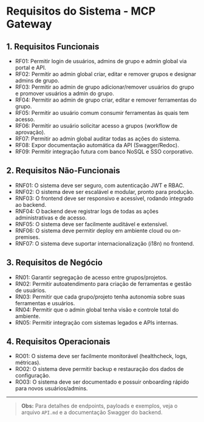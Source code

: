 # Requisitos do Sistema - MCP Gateway

## 1. Requisitos Funcionais
- RF01: Permitir login de usuários, admins de grupo e admin global via portal e API.
- RF02: Permitir ao admin global criar, editar e remover grupos e designar admins de grupo.
- RF03: Permitir ao admin de grupo adicionar/remover usuários do grupo e promover usuários a admin do grupo.
- RF04: Permitir ao admin de grupo criar, editar e remover ferramentas do grupo.
- RF05: Permitir ao usuário comum consumir ferramentas às quais tem acesso.
- RF06: Permitir ao usuário solicitar acesso a grupos (workflow de aprovação).
- RF07: Permitir ao admin global auditar todas as ações do sistema.
- RF08: Expor documentação automática da API (Swagger/Redoc).
- RF09: Permitir integração futura com banco NoSQL e SSO corporativo.

## 2. Requisitos Não-Funcionais
- RNF01: O sistema deve ser seguro, com autenticação JWT e RBAC.
- RNF02: O sistema deve ser escalável e modular, pronto para produção.
- RNF03: O frontend deve ser responsivo e acessível, rodando integrado ao backend.
- RNF04: O backend deve registrar logs de todas as ações administrativas e de acesso.
- RNF05: O sistema deve ser facilmente auditável e extensível.
- RNF06: O sistema deve permitir deploy em ambiente cloud ou on-premises.
- RNF07: O sistema deve suportar internacionalização (i18n) no frontend.

## 3. Requisitos de Negócio
- RN01: Garantir segregação de acesso entre grupos/projetos.
- RN02: Permitir autoatendimento para criação de ferramentas e gestão de usuários.
- RN03: Permitir que cada grupo/projeto tenha autonomia sobre suas ferramentas e usuários.
- RN04: Permitir que o admin global tenha visão e controle total do ambiente.
- RN05: Permitir integração com sistemas legados e APIs internas.

## 4. Requisitos Operacionais
- RO01: O sistema deve ser facilmente monitorável (healthcheck, logs, métricas).
- RO02: O sistema deve permitir backup e restauração dos dados de configuração.
- RO03: O sistema deve ser documentado e possuir onboarding rápido para novos usuários/admins.

---

> **Obs:** Para detalhes de endpoints, payloads e exemplos, veja o arquivo `API.md` e a documentação Swagger do backend.
